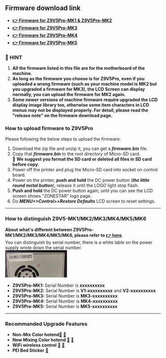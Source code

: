 ## Firmware download link
- [**:point_right: Firmware for Z9V5Pro-MK1 & Z9V5Pro-MK2**](./Z9V5Pro/readme.md)
- [**:point_right: Firmware for Z9V5Pro-MK3**](./Z9V5Pro-MK3/readme.md)
- [**:point_right: Firmware for Z9V5Pro-MK4**](./Z9V5Pro-MK4/readme.md)
- [**:point_right: Firmware for Z9V5Pro-MK5**](./Z9V5Pro-MK5/readme.md)

### :bell: HINT
1. **All the firmware listed in this file are for the motherboard of the machine.**  
2. **As long as the firmware you choose is for Z9V5Pro, even if you uploaded a wrong firmware (such as your machine model is MK2 but you upgraded a firmware for MK3), the LCD Screen can display normally, you can upload the firmware for MK2 again.**
3. **Some newer versions of machine firmware require upgraded the LCD display image library too, otherwise some item characters in LCD menus may not be displayed properly. For detail, please read the "release note" on the firmware download page.**

### How to upload firmware to Z9V5Pro
Please following the below steps to upload the firmware: 
1. Download the zip file and unzip it, you can get a ***firmware.bin*** file.
2. Copy that ***firmware.bin*** to the root directory of Micro-SD card.    
:bell: **We suggest you format the SD card or deleted all files in SD card before copy**.      
3. Power off the printer and plug the Micro-SD card into socket on control board.
4. Power on the printer, **push and hold** the DC power button (***the little round metal button***), release it until the LOGO light stop flash.
5. **Push and hold** the DC power button again, until you can see the LCD screen shows "ZONESTAR" logo page.
6. Do ***MENU>>Control>>Restore Defaults*** LCD screen to reset settings.  

-----
### How to distinguish Z9V5-MK1/MK2/MK3/MK4/MK5/MK6
**About what's different between Z9V5Pro-MK1/MK2/MK3/MK4/MK5/MK6, please refer to [:point_right: here](https://github.com/ZONESTAR3D/Z9/tree/main/Z9V5)**.       
You can distinguish by serial number, there is a white lable on the power supply wrote down the serial number.      
![](Z9V5_SN.jpg)    
- **Z9V5Pro-MK1:** Serial Number is **xxxxxxxxxx**      
- **Z9V5Pro-MK2:** Serial Number is **V1-xxxxxxxxxx** and **V2-xxxxxxxxxx**    
- **Z9V5Pro-MK3:** Serial Number is **MK3-xxxxxxxxxx**       
- **Z9V5Pro-MK4:** Serial Number is **MK4-xxxxxxxxxx**    
- **Z9V5Pro-MK5:** Serial Number is **MK5-xxxxxxxxxx**     



-----
### Recommanded Upgrade Features
- **Non-Mix Color hotend**[:gift:](https://www.aliexpress.com/item/3256802765462947.html) [:gift:](https://bit.ly/39qDtKp)
- **New Mixing Color hotend** [:gift:](https://bit.ly/3QhWJtf) [:gift:](https://www.aliexpress.com/item/1005004547646195.html)
- **WiFi wireless control** [:gift:](https://bit.ly/3rB7mx1)  [:gift:](https://www.aliexpress.com/item/3256802192236737.html)   
- **PEI Bed Sticker** [:gift:](http://bit.ly/3GbI9Sr)



